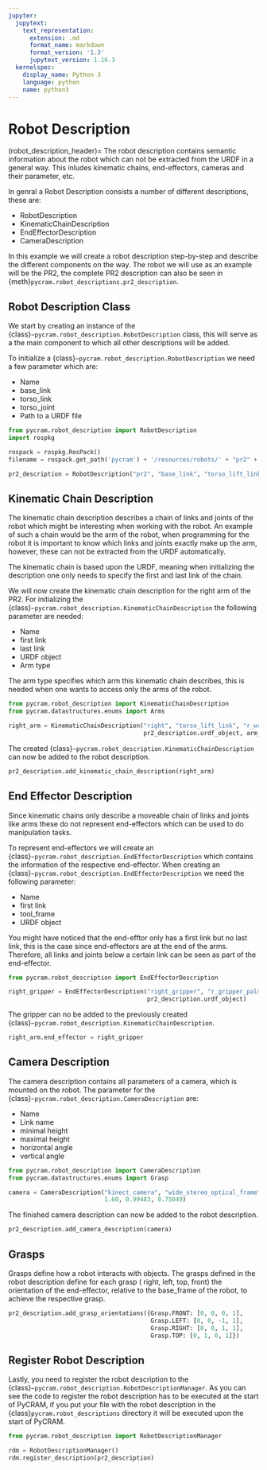 ```yaml
---
jupyter:
  jupytext:
    text_representation:
      extension: .md
      format_name: markdown
      format_version: '1.3'
      jupytext_version: 1.16.3
  kernelspec:
    display_name: Python 3
    language: python
    name: python3
---
```


# Robot Description

(robot_description_header)=
The robot description contains semantic information about the robot which can not be extracted from the URDF in a
general way. This inludes kinematic chains, end-effectors, cameras and their parameter, etc.

In genral a Robot Description consists a number of different descriptions, these are:

* RobotDescription
* KinematicChainDescription
* EndEffectorDescription
* CameraDescription

In this example we will create a robot description step-by-step and describe the different components on the way. The
robot we will use as an example will be the PR2, the complete PR2 description can also be seen in
{meth}`pycram.robot_descriptions.pr2_description`.

## Robot Description Class

We start by creating an instance of the {class}`~pycram.robot_description.RobotDescription` class, this will serve as a
the main component to which all other descriptions will be added.

To initialize a {class}`~pycram.robot_description.RobotDescription` we need a few parameter which are:

* Name
* base_link
* torso_link
* torso_joint
* Path to a URDF file

```python
from pycram.robot_description import RobotDescription
import rospkg

rospack = rospkg.RosPack()
filename = rospack.get_path('pycram') + '/resources/robots/' + "pr2" + '.urdf'

pr2_description = RobotDescription("pr2", "base_link", "torso_lift_link", "torso_lift_joint", filename)
```

## Kinematic Chain Description

The kinematic chain description describes a chain of links and joints of the robot which might be interesting when
working with the robot. An example of such a chain would be the arm of the robot, when programming for the robot it is
important to know which links and joints exactly make up the arm, however, these can not be extracted from the URDF
automatically.

The kinematic chain is based upon the URDF, meaning when initializing the description one only needs to specify the
first and last link of the chain.

We will now create the kinematic chain description for the right arm of the PR2. For initializing
the {class}`~pycram.robot_description.KinematicChainDescription` the following parameter are needed:

* Name
* first link
* last link
* URDF object
* Arm type

The arm type specifies which arm this kinematic chain describes, this is needed when one wants to access only the arms
of the robot.

```python
from pycram.robot_description import KinematicChainDescription
from pycram.datastructures.enums import Arms

right_arm = KinematicChainDescription("right", "torso_lift_link", "r_wrist_roll_link",
                                      pr2_description.urdf_object, arm_type=Arms.RIGHT)
```

The created {class}`~pycram.robot_description.KinematicChainDescription` can now be added to the robot description.

```python
pr2_description.add_kinematic_chain_description(right_arm)
```

## End Effector Description

Since kinematic chains only describe a moveable chain of links and joints like arms these do not represent end-effectors
which can be used to do manipulation tasks.

To represent end-effectors we will create an {class}`~pycram.robot_description.EndEffectorDescription` which contains the information of the respective
end-effector. When creating an {class}`~pycram.robot_description.EndEffectorDescription` we need the following parameter:

* Name
* first link
* tool_frame
* URDF object

You might have noticed that the end-efftor only has a first link but no last link, this is the case since end-effectors
are at the end of the arms. Therefore, all links and joints below a certain link can be seen as part of the
end-effector.

```python
from pycram.robot_description import EndEffectorDescription

right_gripper = EndEffectorDescription("right_gripper", "r_gripper_palm_link", "r_gripper_tool_frame",
                                       pr2_description.urdf_object)
```

The gripper can no be added to the previously created {class}`~pycram.robot_description.KinematicChainDescription`.

```python
right_arm.end_effector = right_gripper
```

## Camera Description

The camera description contains all parameters of a camera, which is mounted on the robot. The parameter for
the {class}`~pycram.robot_description.CameraDescription` are:

* Name
* Link name
* minimal height
* maximal height
* horizontal angle
* vertical angle

```python
from pycram.robot_description import CameraDescription
from pycram.datastructures.enums import Grasp

camera = CameraDescription("kinect_camera", "wide_stereo_optical_frame", 1.27,
                           1.60, 0.99483, 0.75049)
```

The finished camera description can now be added to the robot description.

```python
pr2_description.add_camera_description(camera)
```

## Grasps

Grasps define how a robot interacts with objects. The grasps defined in the robot description define for each grasp (
right, left, top, front) the orientation of the end-effector, relative to the base_frame of the robot, to achieve the
respective grasp.

```python
pr2_description.add_grasp_orientations({Grasp.FRONT: [0, 0, 0, 1],
                                        Grasp.LEFT: [0, 0, -1, 1],
                                        Grasp.RIGHT: [0, 0, 1, 1],
                                        Grasp.TOP: [0, 1, 0, 1]})
```

## Register Robot Description

Lastly, you need to register the robot description to the {class}`~pycram.robot_description.RobotDescriptionManager`. As you can see the code to
register the robot description has to be executed at the start of PyCRAM, if you put your file with the robot
description in the {class}`pycram.robot_descriptions` directory it will be executed upon the start of PyCRAM.

```python
from pycram.robot_description import RobotDescriptionManager

rdm = RobotDescriptionManager()
rdm.register_description(pr2_description)
```
